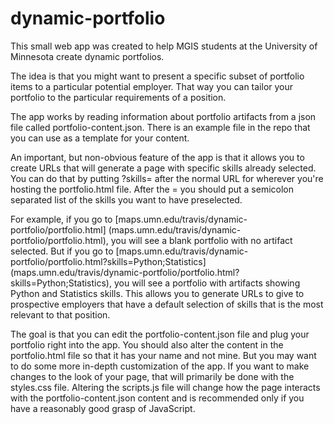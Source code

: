 # dynamic-portfolio
This small web app was created to help MGIS students at the University of Minnesota create dynamic portfolios.

The idea is that you might want to present a specific subset of portfolio items to a particular potential employer.  That way you can tailor your portfolio to the particular requirements of a position.

The app works by reading information about portfolio artifacts from a json file called portfolio-content.json.  There is an example file in the repo that you can use as a template for your content.

An important, but non-obvious feature of the app is that it allows you to create URLs that will generate a page with specific skills already selected.  You can do that by putting ?skills= after the normal URL for wherever you're hosting the portfolio.html file.  After the = you should put a semicolon separated list of the skills you want to have preselected.  

For example, if you go to [maps.umn.edu/travis/dynamic-portfolio/portfolio.html] (maps.umn.edu/travis/dynamic-portfolio/portfolio.html), you will see a blank portfolio with no artifact selected.  But if you go to [maps.umn.edu/travis/dynamic-portfolio/portfolio.html?skills=Python;Statistics] (maps.umn.edu/travis/dynamic-portfolio/portfolio.html?skills=Python;Statistics), you will see a portfolio with artifacts showing Python and Statistics skills.  This allows you to generate URLs to give to prospective employers that have a default selection of skills that is the most relevant to that position.

The goal is that you can edit the portfolio-content.json file and plug your portfolio right into the app.  You should also alter the content in the portfolio.html file so that it has your name and not mine.  But you may want to do some more in-depth customization of the app.  If you want to make changes to the look of your page, that will primarily be done with the styles.css file.  Altering the scripts.js file will change how the page interacts with the portfolio-content.json content and is recommended only if you have a reasonably good grasp of JavaScript.
